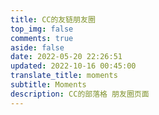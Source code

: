 ```yaml
---
title: CC的友链朋友圈
top_img: false
comments: true
aside: false
date: 2022-05-20 22:26:51
updated: 2022-10-16 00:45:00
translate_title: moments
subtitle: Moments
description: CC的部落格 朋友圈页面
---
```

<div id="app"></div>
<script>
    let UserConfig = {
        // 填写你的api地址
        private_api_url: 'https://moments.ccknbc.cc/',
        // 点击加载更多时，一次最多加载几篇文章，默认10
        page_turning_number: 10,
        // 头像加载失败时，默认头像地址
        error_img: 'https://sdn.geekzu.org/avatar/57d8260dfb55501c37dde588e7c3852c',
        // 进入页面时第一次的排序规则
        sort_rule: 'created'
    }
</script>
<script type="text/javascript" src="https://jsd.cdn.zzko.cn/npm/imgscdn/fcircle/app.min.js"></script>
<script type="text/javascript" src="https://jsd.cdn.zzko.cn/npm/imgscdn/fcircle/bundle.js"></script>